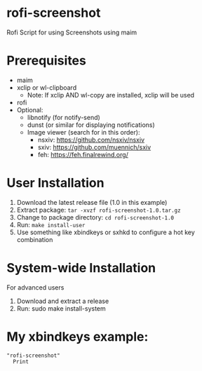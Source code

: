 # rofi-screenshot
Rofi Script for using Screenshots using maim

# Prerequisites

* maim
* xclip or wl-clipboard
    * Note: If xclip AND wl-copy are installed, xclip will be used
* rofi
* Optional:
    * libnotify (for notify-send)
    * dunst (or similar for displaying notifications)
    * Image viewer (search for in this order):
        * nsxiv: https://github.com/nsxiv/nsxiv
        * sxiv: https://github.com/muennich/sxiv
        * feh: https://feh.finalrewind.org/

# User Installation

1. Download the latest release file (1.0 in this example)
1. Extract package: `tar -xvzf rofi-screenshot-1.0.tar.gz`
1. Change to package directory: `cd rofi-screenshot-1.0`
1. Run: `make install-user`
1. Use something like xbindkeys or sxhkd to configure a hot key combination

# System-wide Installation

For advanced users

1. Download and extract a release
1. Run: sudo make install-system

# My xbindkeys example:
```
"rofi-screenshot"
  Print
```

